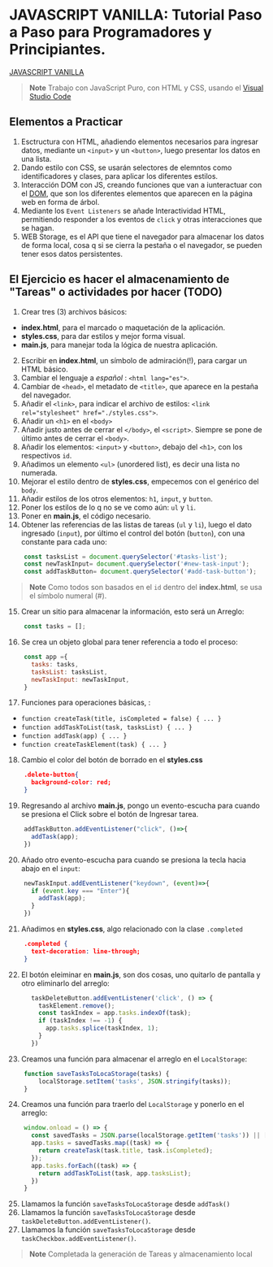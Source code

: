 # JAVASCRIPT VANILLA: Tutorial Paso a Paso para Programadores y Principiantes.
[JAVASCRIPT VANILLA](https://www.youtube.com/watch?v=UyYhcuv96bs)
>**Note** Trabajo con JavaScript Puro, con HTML y CSS, usando el [Visual Studio Code](https://code.visualstudio.com/download)

## Elementos a Practicar
1. Esctructura con HTML, añadiendo elementos necesarios para ingresar datos, mediante un `<input>` y un `<button>`, luego presentar los datos en una lista.
2. Dando estilo con CSS, se usarán selectores de elemntos como identificadores y clases, para aplicar los diferentes estilos.
3. Interacción DOM con JS, creando funciones que van a iunteractuar con el [DOM](https://lenguajejs.com/javascript/dom/que-es/), que son los diferentes elementos que aparecen en la página web en forma de árbol.
4. Mediante los `Event Listeners` se añade Interactividad HTML, permitiendo responder a los eventos de `click` y otras interacciones que se hagan.
5. WEB Storage, es el API que tiene el navegador para almacenar los datos de forma local, cosa q si se cierra la pestaña o el navegador, se pueden tener esos datos persistentes.

## El Ejercicio es hacer el almacenamiento de "Tareas" o actividades por hacer (TODO)
1. Crear tres (3) archivos básicos:
* **index.html**, para el marcado o maquetación de la aplicación.
* **styles.css**, para dar estilos y mejor forma visual.
* **main.js**, para manejar toda la lógica de nuestra aplicación.
2. Escribir en **index.html**, un símbolo de admiración(!), para cargar un HTML básico.
3. Cambiar el lenguaje a *español* : `<html lang="es">`.
4. Cambiar de `<head>`, el metadato de `<title>`, que aparece en la pestaña del navegador.
5. Añadir el `<link>`, para indicar el archivo de estilos: `<link rel="stylesheet" href="./styles.css">`.
6. Añadir un `<h1>` en el `<body>`
7. Añadir justo antes de cerrar el `</body>`, el `<script>`. Siempre se pone de último antes de cerrar el `<body>`.
8. Añadir los elementos: `<input>` y `<button>`, debajo del `<h1>`, con los respectivos `id`.
9. Añadimos un elemento `<ul>` (unordered list), es decir una lista no numerada.
10. Mejorar el estilo dentro de **styles.css**, empecemos con el genérico del `body`.
11. Añadir estilos de los otros elementos: `h1`, `input`, y `button`.
12. Poner los estilos de lo q no se ve como aún: `ul` y `li`.
13. Poner en **main.js**, el código necesario. 
14. Obtener las referencias de las listas de tareas (`ul` y `li`), luego el dato ingresado (`input`), por último el control del botón (`button`), con una constante para cada uno:
```js
    const tasksList = document.querySelector('#tasks-list');
    const newTaskInput= document.querySelector('#new-task-input');
    const addTaskButton= document.querySelector('#add-task-button');
```
> **Note** Como todos son basados en el `id` dentro del **index.html**, se usa el símbolo numeral (#).

15. Crear un sitio para almacenar la información, esto será un Arreglo:
```js
    const tasks = [];
```
16. Se crea un objeto global para tener referencia a todo el proceso:
```js
    const app ={
      tasks: tasks,
      tasksList: tasksList,
      newTaskInput: newTaskInput,
    }
```
17. Funciones para operaciones básicas, :
* `function createTask(title, isCompleted = false) { ... }`
* `function addTaskToList(task, tasksList) { ... }`
* `function addTask(app) { ... }`
* `function createTaskElement(task) { ... }`

18. Cambio el color del botón de borrado en el **styles.css** 
```json
    .delete-button{
      background-color: red;
    }
```
19. Regresando al archivo  **main.js**, pongo un evento-escucha para cuando se presiona el Click sobre el botón de Ingresar tarea.
```js
    addTaskButton.addEventListener("click", ()=>{
      addTask(app);
    })
```
20. Añado otro evento-escucha para cuando se presiona la tecla hacia abajo en el `input`:
```js
    newTaskInput.addEventListener("keydown", (event)=>{
      if (event.key === "Enter"){
        addTask(app);
      }
    })
``` 
21. Añadimos en **styles.css**, algo relacionado con la clase `.completed`
```json
    .completed {
      text-decoration: line-through;
    }
```
22. El botón eleiminar en **main.js**, son dos cosas, uno quitarlo de pantalla y otro eliminarlo del arreglo:
```js
      taskDeleteButton.addEventListener('click', () => {
        taskElement.remove();
        const taskIndex = app.tasks.indexOf(task);
        if (taskIndex !== -1) {
          app.tasks.splice(taskIndex, 1);
        }
      })
```
23. Creamos una función para almacenar el arreglo en el `LocalStorage`:
```js
    function saveTasksToLocaStorage(tasks) {
        localStorage.setItem('tasks', JSON.stringify(tasks));
    }
```
24. Creamos una función para traerlo del `LocalStorage` y ponerlo en el arreglo:
```js
    window.onload = () => {
      const savedTasks = JSON.parse(localStorage.getItem('tasks')) || [];
      app.tasks = savedTasks.map((task) => {
        return createTask(task.title, task.isCompleted);
      });
      app.tasks.forEach((task) => {
        return addTaskToList(task, app.tasksList);
      })
    }
```
25. Llamamos la función `saveTasksToLocaStorage` desde `addTask()`
26. Llamamos la función `saveTasksToLocaStorage` desde `taskDeleteButton.addEventListener()`.
27. Llamamos la función `saveTasksToLocaStorage` desde `taskCheckbox.addEventListener()`.

> **Note** Completada la generación de Tareas y almacenamiento local
